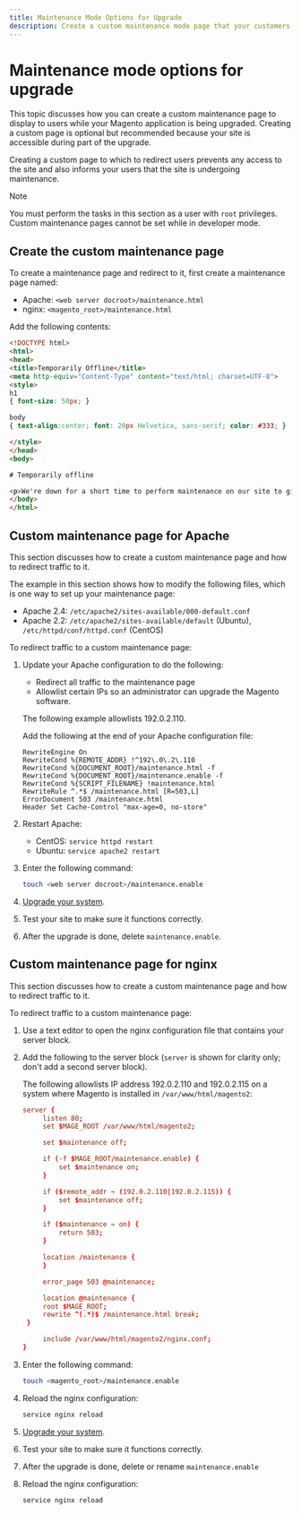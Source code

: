 ```yaml
---
title: Maintenance Mode Options for Upgrade
description: Create a custom maintenance mode page that your customers see on your Adobe Commerce or Magento Open Source storefront while you execute an upgrade. 
---
```


# Maintenance mode options for upgrade

This topic discusses how you can create a custom maintenance page to display to users while your Magento application is being upgraded. Creating a custom page is optional but recommended because your site is accessible during part of the upgrade.

Creating a custom page to which to redirect users prevents any access to the site and also informs your users that the site is undergoing maintenance.

>[!NOTE]
>
>You must perform the tasks in this section as a user with `root` privileges. Custom maintenance pages cannot be set while in developer mode.

## Create the custom maintenance page

To create a maintenance page and redirect to it, first create a maintenance page named:

- Apache: `<web server docroot>/maintenance.html`
- nginx: `<magento_root>/maintenance.html`

Add the following contents:

```html
<!DOCTYPE html>
<html>
<head>
<title>Temporarily Offline</title>
<meta http-equiv="Content-Type" content="text/html; charset=UTF-8">
<style>
h1
{ font-size: 50px; }

body
{ text-align:center; font: 20px Helvetica, sans-serif; color: #333; }

</style>
</head>
<body>

# Temporarily offline

<p>We're down for a short time to perform maintenance on our site to give you the best possible experience. Check back soon!</p>
</body>
</html>
```

## Custom maintenance page for Apache

This section discusses how to create a custom maintenance page and how to redirect traffic to it.

The example in this section shows how to modify the following files, which is one way to set up your maintenance page:

- Apache 2.4: `/etc/apache2/sites-available/000-default.conf`
- Apache 2.2: `/etc/apache2/sites-available/default` (Ubuntu), `/etc/httpd/conf/httpd.conf` (CentOS)

To redirect traffic to a custom maintenance page:

1. Update your Apache configuration to do the following:

   - Redirect all traffic to the maintenance page
   - Allowlist certain IPs so an administrator can upgrade the Magento software.

   The following example allowlists 192.0.2.110.

   Add the following at the end of your Apache configuration file:

   ```terminal
   RewriteEngine On
   RewriteCond %{REMOTE_ADDR} !^192\.0\.2\.110
   RewriteCond %{DOCUMENT_ROOT}/maintenance.html -f
   RewriteCond %{DOCUMENT_ROOT}/maintenance.enable -f
   RewriteCond %{SCRIPT_FILENAME} !maintenance.html
   RewriteRule ^.*$ /maintenance.html [R=503,L]
   ErrorDocument 503 /maintenance.html
   Header Set Cache-Control "max-age=0, no-store"
   ```

1. Restart Apache:

   - CentOS: `service httpd restart`
   - Ubuntu: `service apache2 restart`

1. Enter the following command:

   ```bash
   touch <web server docroot>/maintenance.enable
   ```

1. [Upgrade your system](../implementation/perform-upgrade.md).
1. Test your site to make sure it functions correctly.
1. After the upgrade is done, delete `maintenance.enable`.

## Custom maintenance page for nginx

This section discusses how to create a custom maintenance page and how to redirect traffic to it.

To redirect traffic to a custom maintenance page:

1. Use a text editor to open the nginx configuration file that contains your server block.
1. Add the following to the server block (`server` is shown for clarity only; don't add a second server block).

   The following allowlists IP address 192.0.2.110 and 192.0.2.115 on a system where Magento is installed in `/var/www/html/magento2`:

   ```conf
   server {
        listen 80;
        set $MAGE_ROOT /var/www/html/magento2;

        set $maintenance off;

        if (-f $MAGE_ROOT/maintenance.enable) {
            set $maintenance on;
        }

        if ($remote_addr ~ (192.0.2.110|192.0.2.115)) {
            set $maintenance off;
        }

        if ($maintenance = on) {
            return 503;
        }

        location /maintenance {
        }

        error_page 503 @maintenance;

        location @maintenance {
        root $MAGE_ROOT;
        rewrite ^(.*)$ /maintenance.html break;
    }

        include /var/www/html/magento2/nginx.conf;
   }
   ```

1. Enter the following command:

   ```bash
   touch <magento_root>/maintenance.enable
   ```

1. Reload the nginx configuration:

   ```bash
   service nginx reload
   ```

1. [Upgrade your system](../implementation/perform-upgrade.md).
1. Test your site to make sure it functions correctly.
1. After the upgrade is done, delete or rename `maintenance.enable`
1. Reload the nginx configuration:

   ```bash
   service nginx reload
   ```
